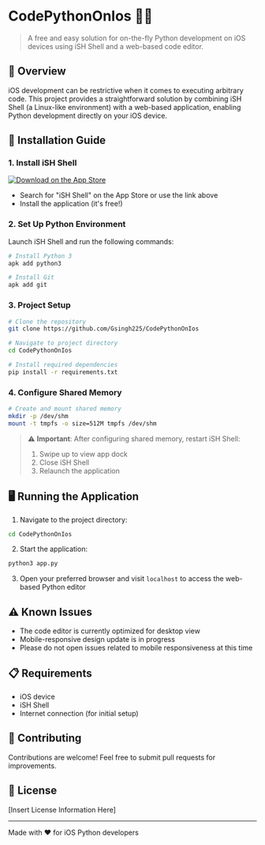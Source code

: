 # CodePythonOnIos 🐍📱

> A free and easy solution for on-the-fly Python development on iOS devices using iSH Shell and a web-based code editor.

## 📝 Overview

iOS development can be restrictive when it comes to executing arbitrary code. This project provides a straightforward solution by combining iSH Shell (a Linux-like environment) with a web-based application, enabling Python development directly on your iOS device.

## 🚀 Installation Guide

### 1. Install iSH Shell
[![Download on the App Store](https://img.shields.io/badge/Download-App%20Store-blue.svg)](https://apps.apple.com/us/app/ish-shell/id1436902243)
- Search for "iSH Shell" on the App Store or use the link above
- Install the application (it's free!)

### 2. Set Up Python Environment
Launch iSH Shell and run the following commands:
```bash
# Install Python 3
apk add python3

# Install Git
apk add git
```

### 3. Project Setup
```bash
# Clone the repository
git clone https://github.com/Gsingh225/CodePythonOnIos

# Navigate to project directory
cd CodePythonOnIos

# Install required dependencies
pip install -r requirements.txt
```

### 4. Configure Shared Memory
```bash
# Create and mount shared memory
mkdir -p /dev/shm
mount -t tmpfs -o size=512M tmpfs /dev/shm
```

> ⚠️ **Important**: After configuring shared memory, restart iSH Shell:
> 1. Swipe up to view app dock
> 2. Close iSH Shell
> 3. Relaunch the application

## 🖥️ Running the Application

1. Navigate to the project directory:
```bash
cd CodePythonOnIos
```

2. Start the application:
```bash
python3 app.py
```

3. Open your preferred browser and visit `localhost` to access the web-based Python editor

## ⚠️ Known Issues

- The code editor is currently optimized for desktop view
- Mobile-responsive design update is in progress
- Please do not open issues related to mobile responsiveness at this time

## 📋 Requirements

- iOS device
- iSH Shell
- Internet connection (for initial setup)

## 🤝 Contributing

Contributions are welcome! Feel free to submit pull requests for improvements.

## 📄 License

[Insert License Information Here]

---
Made with ❤️ for iOS Python developers

